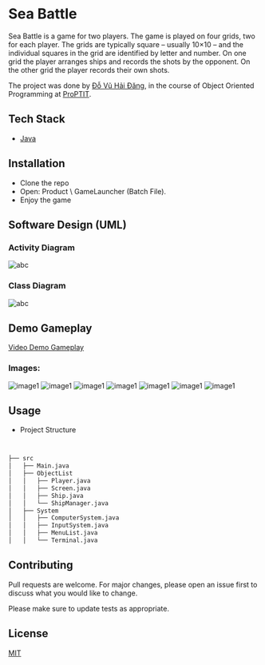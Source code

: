 # Sea Battle

Sea Battle is a game for two players. The game is played on four grids, two for each player. The grids are typically square – usually 10×10 – and the individual squares in the grid are identified by letter and number. On one grid the player arranges ships and records the shots by the opponent. On the other grid the player records their own shots.

The project was done by [Đỗ Vũ Hải Đăng](https://github.com/DarkJyn), in the course of Object Oriented Programming at [ProPTIT](https://proptit.com/).

## Tech Stack

- [Java](https://www.java.com/en/) 


## Installation

- Clone the repo
- Open: Product \ GameLauncher (Batch File).
- Enjoy the game

## Software Design (UML)
### Activity Diagram
![abc](ActivityDiagram.png)
### Class Diagram
![abc](ClassDiagram.png)
## Demo Gameplay
[Video Demo Gameplay](https://youtu.be/6vsXH8S1ecc)
### Images:
![image1](MainMenu.png)
![image1](GameMode.png)
![image1](SetUpBasic.png)
![image1](SetUpStep.png)
![image1](Fire.png)
![image1](Hit.png)
![image1](Winner.png)
## Usage
- Project Structure
```bash


├── src
│   ├── Main.java
│   ├── ObjectList
│   │   ├── Player.java
│   │   ├── Screen.java
│   │   ├── Ship.java
│   │   └── ShipManager.java
│   ├── System
│   │   ├── ComputerSystem.java
│   │   ├── InputSystem.java
│   │   ├── MenuList.java
│   │   └── Terminal.java
```
## Contributing

Pull requests are welcome. For major changes, please open an issue first
to discuss what you would like to change.

Please make sure to update tests as appropriate.

## License

[MIT](https://choosealicense.com/licenses/mit/)